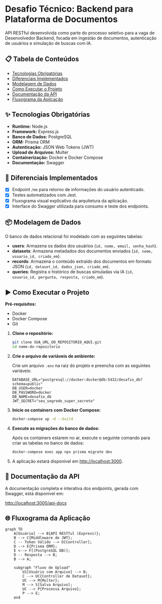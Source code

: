 # Desafio Técnico: Backend para Plataforma de Documentos

API RESTful desenvolvida como parte do processo seletivo para a vaga de Desenvolvedor Backend, focada em ingestão de documentos, autenticação de usuários e simulação de buscas com IA.

## 📋 Tabela de Conteúdos

* [Tecnologias Obrigatórias](#-tecnologias-obrigatórias)
* [Diferenciais Implementados](#-diferenciais-implementados)
* [Modelagem de Dados](#-modelagem-de-dados)
* [Como Executar o Projeto](#-como-executar-o-projeto)
* [Documentação da API](#-documentação-da-api)
* [Fluxograma da Aplicação](#-fluxograma-da-aplicação)

## ✨ Tecnologias Obrigatórias

* **Runtime:** Node.js
* **Framework:** Express.js
* **Banco de Dados:** PostgreSQL
* **ORM:** Prisma ORM
* **Autenticação:** JSON Web Tokens (JWT)
* **Upload de Arquivos:** Multer
* **Containerização:** Docker e Docker Compose
* **Documentação:** Swagger

## 🚀 Diferenciais Implementados

* [x] Endpoint `/me` para retorno de informações do usuário autenticado.
* [x] Testes automatizados com Jest.
* [x] Fluxograma visual explicativo da arquitetura da aplicação.
* [x] Interface do Swagger utilizada para consumo e teste dos endpoints.

## 📦 Modelagem de Dados

O banco de dados relacional foi modelado com as seguintes tabelas:

* **users**: Armazena os dados dos usuários (`id, nome, email, senha_hash`).
* **datasets**: Armazena metadados dos documentos enviados (`id, nome, usuario_id, criado_em`).
* **records**: Armazena o conteúdo extraído dos documentos em formato JSON (`id, dataset_id, dados_json, criado_em`).
* **queries**: Registra o histórico de buscas simuladas via IA (`id, usuario_id, pergunta, resposta, criado_em`).

## ▶️ Como Executar o Projeto

**Pré-requisitos:**

* Docker
* Docker Compose
* Git

1. **Clone o repositório:**

   ```bash
   git clone SUA_URL_DO_REPOSITORIO_AQUI.git
   cd nome-do-repositorio
   ```

2. **Crie o arquivo de variáveis de ambiente:**

   Crie um arquivo `.env` na raiz do projeto e preencha com as seguintes variáveis:

   ```env
   DATABASE_URL="postgresql://docker:docker@db:5432/desafio_db?schema=public"
   DB_USER=docker
   DB_PASSWORD=docker
   DB_NAME=desafio_db
   JWT_SECRET="seu_segredo_super_secreto"
   ```

3. **Inicie os containers com Docker Compose:**

   ```bash
   docker-compose up -d --build
   ```

4. **Execute as migrações do banco de dados:**

   Após os containers estarem no ar, execute o seguinte comando para criar as tabelas no banco de dados:

   ```bash
   docker-compose exec app npx prisma migrate dev
   ```

5. A aplicação estará disponível em [http://localhost:3000](http://localhost:3000).

## 📖 Documentação da API

A documentação completa e interativa dos endpoints, gerada com Swagger, está disponível em:

[http://localhost:3000/api-docs](http://localhost:3000/api-docs)

## 🌐 Fluxograma da Aplicação

```mermaid
graph TD
    A[Usuário] --> B{API RESTful (Express)};
    B --> C{Middleware de JWT};
    C -- Token Válido --> D[Controller];
    D --> E{Prisma ORM};
    E <--> F[(PostgreSQL DB)];
    D -- Resposta --> B;
    B --> A;

    subgraph "Fluxo de Upload"
        U1[Usuário com Arquivo] --> B;
        C --> UC{Controller de Dataset};
        UC --> M{Multer};
        M --> S[Salva Arquivo];
        UC --> P{Processa Arquivo};
        P --> E;
    end
```